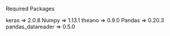 Required Packages

keras => 2.0.8
Numpy => 1.13.1
theano => 0.9.0
Pandas => 0.20.3
pandas_datareader => 0.5.0
